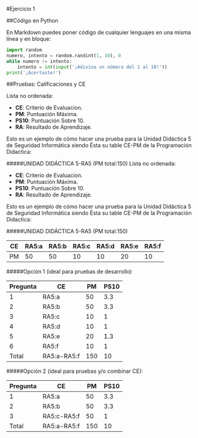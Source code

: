 
#Ejercicio 1

##Código en Python

En Markdown puedes poner código de cualquier lenguajes en una misma línea y en bloque:

```python
import random
numero, intento = random.randint(1, 10), 0
while numero != intento:
    intento = int(input('¡Adivina un número del 1 al 10!'))
print('¡Acertaste!')
```
##Pruebas: Calificaciones y CE


Lista no ordenada:

* **CE**: Criterio de Evaluacion.
* **PM**: Puntuación Máxima.
* **PS10**: Puntuación Sobre 10.
* **RA**: Resultado de Aprendizaje.

Esto es un ejemplo de cómo hacer una prueba para la Unidad Didáctica 5 de Seguridad Informática siendo Ésta su table CE-PM de la Programación Didactica:

#####UNIDAD DIDÁCTICA 5-RA5 (PM total:150)
Lista no ordenada:

* **CE**: Criterio de Evaluacion.
* **PM**: Puntuación Máxima.
* **PS10**: Puntuación Sobre 10.
* **RA**: Resultado de Aprendizaje.

Esto es un ejemplo de cómo hacer una prueba para la Unidad Didáctica 5 de Seguridad Informática siendo Ésta su table CE-PM de la Programación Didactica:

#####UNIDAD DIDÁCTICA 5-RA5 (PM total:150)

| **CE** | **RA5:a** | **RA5:b** | **RA5:c** | **RA5:d** | **RA5:e** | **RA5:f** |
|-----|------|-------|--------|-------|------|------|
| PM  |  50  |  50   |   10   |  10   |  20  |  10  | 

#####Opción 1 (ideal para pruebas de desarrollo)


| Pregunta | CE | PM |  PS10 |
|--------|-----------|------|------|
| 1  | RA5:a   |  50   |  3.3 |
| 2 | RA5:b |  50  | 3.3 |
| 3 | RA5:c |  10  | 1 |
| 4 | RA5:d |  10   | 1 |
| 5 | RA5:e |  20  | 1.3 |
| 6 | RA5:f |  10  | 1 |
| Total | RA5:a-RA5:f | 150| 10 |

#####Opción 2 (ideal para pruebas y/o combinar CE):


| Pregunta | CE | PM |  PS10 |
|--------|-------|------|-----|
| 1  | RA5:a   |  50   |  3.3 |
| 2 | RA5:b |  50  | 3.3 |
| 3 | RA5:c-RA5:f |  50  | 1 |
| Total | RA5:a-RA5:f | 150| 10 |


